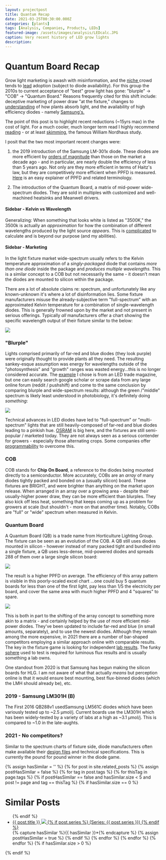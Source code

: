 ```yaml
---
layout: projectpost
title: Quantum Recap
date: 2021-03-25T00:30:00.000Z
categories: [plants]
tags: [Analysis, Companies, Products, LEDs]
featured-image: /assets/images/analysis/LEDcalc.JPG
caption: Very recent history of LED grow lights
description: 
---
```

 
# Quantum Board Recap
 
Grow light marketing is awash with misinformation, and the <a href="https://horticulturelightinggroup.com/pages/the-quantum-board-project" target="_blank" rel="noopener noreferrer">niche </a> crowd tends to <a href="https://cre.science/en/lm301h-vs-lm301b/#comments" target="_blank" rel="noopener noreferrer">lead</a> adoption (subject to diode availability). For this group the 2010s to current acceptance of "best" grow light has gone: "blurple" -> "COB" -> "Quantum Board." Reasons frequently cited for this shift include: deceptive marketing of power draw "at the fixture," changes to <a href="https://www.ledsmagazine.com/horticultural-lighting/article/16695503/experts-examine-plant-response-to-ssl-and-market-potential-at-horticultural-conference-magazine" target="_blank" rel="noopener noreferrer">understanding</a> of how plants absorb light, and the availability of high efficiency diodes - namely <a href="https://www.samsung.com/led/lighting/mid-power-leds/3030-leds/lm301h/" target="_blank" rel="noopener noreferrer">Samsung's.</a>
 
The point of this post is to highlight recent reductions (~15yrs max) in the cost of light. For a much cooler, much longer term read I highly recommend <a href="https://www.nber.org/system/files/chapters/c6064/c6064.pdf">reading</a> - or at least <a href="https://econlife.com/2018/10/the-light-side-of-economic-growth/">skimming</a>, the famous William Nordhaus study.
 
I posit that the two most important recent changes were: 
 
1. the 2019 introduction of the Samsung LM-301x diode. These diodes are more efficient by <a href="https://en.wikipedia.org/wiki/Haitz%27s_law" target="_blank" rel="noopener noreferrer">orders of magnitude</a> than those on the market a decade ago - and in particular, are nearly double the efficiency of less than 5 years ago. Not only are they more efficient in terms of Haitz's law, but they are competitively more efficient when PPFD is measured. <a href="https://ledgardener.com/lumens-par-ppf-and-ppfd-measuring-cob-grow-light-output/#:~:text=PPFD%20is%20measured%20in%20micromoles,per%20square%20meter%20or%20foot." target="_blank" rel="noopener noreferrer">Here</a> is an easy explainer of PPFD and related terminology.
 
2. The introduction of the Quantum Board, a matrix of mid-power wide-spectrum diodes. They are sold in multiples with customized and well-machined heatsinks and Meanwell drivers.
 
 
#### Sidebar - Kelvin vs Wavelength
Generalizing: When something that looks white is listed as "3500K," the 3500k is actually an <i>approximation</i> for how the combination of different wavelengths produced by the light source <i>appears</i>. This is <a href="https://physics.stackexchange.com/questions/357031/is-color-temperature-and-wavelength-the-same-thing">complicated</a> to calculate and is beyond our purpose (and my abilities).
 
#### Sidebar - Marketing
In the light fixture market wide-spectrum usually refers to the Kelvin temperature approximation of a <i>singly-packaged</i> diode that contains <i>more than one diode</i> inside the package and <i>produces multiple wavelengths.</i> This is a similar concept to a COB but not necessarily the same - it doesn't mean the diodes are mounted to silicon within the package.  
 
There are a lot of absolute claims re: spectrum, and unfortunately like any known-unknown it's where a lot of disinformation lies. Some fixture manufacturers misuse the already-subjective term "full-spectrum" with an approximated Kelvin temperature for a combination of single-wavelength diodes. This is generally frowned upon by the market and not present in serious offerings. Typically <i>all</i> manufacturers offer a chart showing the specific wavelength output of their fixture similar to the below:
 
<a data-fancybox="gallery" href="/assets/images/analysis/HLGWavelength.JPG"><img class="projectimage" src="/assets/images/analysis/HLGWavelength.JPG"></a>
 
### "Blurple"
Lights comprised primarily of far-red and blue diodes (they look purple) were originally thought to provide plants all they need. The resulting sankey-esque assumption was energy for wavelengths outside of the "photosynthesis" and "growth" ranges was wasted energy...this is no longer considered accurate. The <a href="https://www.ledsmagazine.com/horticultural-lighting/article/16695503/experts-examine-plant-response-to-ssl-and-market-potential-at-horticultural-conference-magazine" target="_blank" rel="noopener noreferrer">example</a> I chose is from an LED trade magazine, but one can easily search google scholar or scrape data from any large online forum (reddit / pushshift) and come to the same conclusion by comparing blurple and wide-spectrum results: although the green /"middle" spectrum is likely least understood in photobiology, it's definitely doing <i>something</i>:
 
<a data-fancybox="gallery" href="/assets/images/analysis/Changes.JPG"><img class="projectimage" src="/assets/images/analysis/Changes.JPG"></a>
 
Technical advances in LED diodes have led to "full-spectrum" or "multi-spectrum" lights that are still heavily-composed of far-red and blue diodes leading to a pinkish hue. <a href="https://www.osram.com/os/news-and-events/spotlights/horticulture-lighting-think-pink.jsp" target="_blank" rel="noopener noreferrer">OSRAM</a> is big here, and the fixtures are still semi-popular / marketed today. They are not always seen as a serious contender for growers - especially those alternating crops. Some companies offer <a href="https://www.lumigrow.com/smartpar-software/" target="_blank" rel="noopener noreferrer">programmability</a> to overcome this.
 
### COB
COB stands for <b>Chip On Board</b>, a reference to the diodes being mounted directly to a semiconductor. More accurately, COBs are an <i>array</i> of many diodes tightly packed and bonded on a (usually silicon) board. These fixtures are BRIGHT, and were brighter than anything on the market upon release. When arranged in an array over a growing area - despite their usually-higher power draw, they can be more efficient than blurples. They also kick off less heat, something that keeps coming up as a problem for growers at scale (but shouldn't - more on that another time). Notably, COBs are "full" or "wide" spectrum when measured in Kelvin.
 
### Quantum Board
A Quantum Board (QB) is a trade name from Horticulture Lighting Group. The fixture can be seen as an evolution of the COB. A QB still uses diodes mounted in silicon - however instead of many packed tight and bundled into a single fixture, a QB uses less-dense, mid-powered diodes and spreads 288 of them over a large single silicon board:
 
<a data-fancybox="gallery" href="/assets/images/LEDs/quantum7.JPG"><img class="projectimage" src="/assets/images/LEDs/quantum7.JPG"></a>
 
The result is a higher PPFD on average. The efficiency of this array pattern is visible in this poorly-scaled excel chart ...one could buy 5 quantum boards for less than one of the first light, pay less than 1/5 the electricity per board, and cover the same area with <i>much</i> higher PPFD and 4 "squares" to spare.
 
<a data-fancybox="gallery" href="/assets/images/analysis/LEDcalc.JPG"><img class="projectimage" src="/assets/images/analysis/LEDcalc.JPG"></a>
 
This is both in part to the shifting of the array concept to something more akin to a matrix - and certainly helped by the use of more efficient mid-power diodes.  They've been updated to include far-red and blue (in small amounts, separately), and to use the newest diodes. Although they remain among the more expensive, in 2021 there are a number of bar-shaped competitors employing a similar approach online with comparable results. The key in the fixture game is looking for independent <a href="https://cdn.shopify.com/s/files/1/1538/8585/files/HLG_650R.pdf?v=1587049529" target="_blank" rel="noopener noreferrer">lab results</a>. The funky <a href="https://en.wikipedia.org/wiki/Integrating_sphere" target="_blank" rel="noopener noreferrer">sphere</a> used to test is required for luminous flux results and is usually something a lab owns.
 
One standout from 2020 is that Samsung has begun making the silicon boards for HLG. I am not aware of what that actually <i>means</i> but perception online is that it would ensure best mounting, best flux-binned diodes (which the LMH should already be), etc.
 
### 2019 - Samsung LM301H (B)
 
 The First 2016 QB288v1 usedSamsung LM561C diodes which have been variously tested up to ~2.5 μmol/j. Current boards use the LM301H which has been widely-tested by a variety of labs at a high as ~3.1 μmol/j. This is compared to ~1.0 in the late-aughts.  
 
### 2021 - No competitors?
Similar to the spectrum charts of fixture side, diode manufacturers often make available their <a href="https://www.samsung.com/led/lighting/mid-power-leds/3030-leds/lm301h/" target="_blank" rel="noopener noreferrer">design files</a>  and technical specifications. This is currently the pound for pound winner in the diode game.
 
{% assign hasSimilar = '' %}
{% for post in site.related_posts %}
{% assign postHasSimilar = false %}
{% for tag in post.tags %}
{% for thisTag in page.tags %}
{% if postHasSimilar == false and hasSimilar.size < 5 and post != page and tag == thisTag %}
{% if hasSimilar.size == 0 %}
# Similar Posts
<ul>
{% endif %}
<li class="relatedPost">
<a href="{{ site.url }}{{ post.url }}">{{ post.title }}
<img src="{{ post.featured-image }}" class='postlistimage' />
{% if post.series %}
(Series: {{ post.series }})
{% endif %}
</a>
</li>
{% capture hasSimilar %}{{ hasSimilar }}*{% endcapture %}
{% assign postHasSimilar = true %}
{% endif %}
{% endfor %}
{% endfor %}
{% endfor %}
{% if hasSimilar.size > 0 %}
</ul>
{% endif %}
